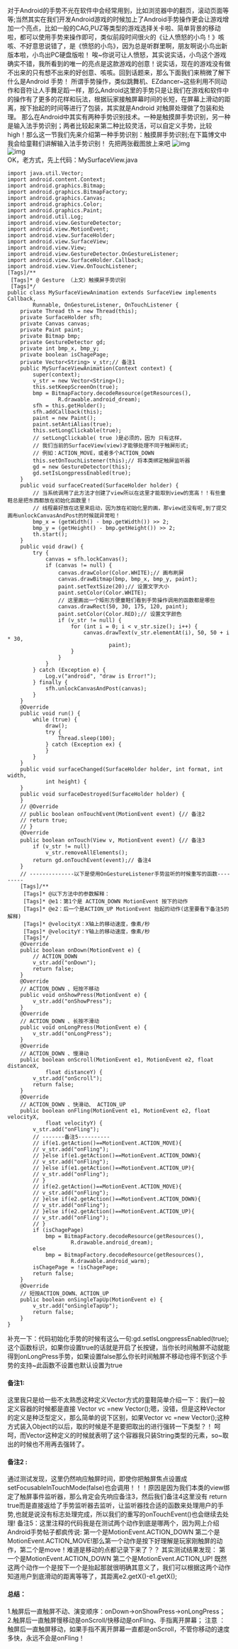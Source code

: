 对于Android的手势不光在软件中会经常用到，比如浏览器中的翻页，滚动页面等等;当然其实在我们开发Android游戏的时候加上了Android手势操作更会让游戏增加一个亮点，比如一般的CAG,PUZ等类型的游戏选择关卡啦、简单背景的移动啦，都可以使用手势来操作即可，类似前段时间很火的《让人愤怒的小鸟！》咳咳、不好意思说错了，是《愤怒的小鸟》，因为总是听群里啊，朋友啊说小鸟出新版本啦，小鸟出PC硬盘版啦！ 
唉~你说可让人愤怒，其实说实话，小鸟这个游戏确实不错，我所看到的唯一的亮点是这款游戏的创意！说实话，现在的游戏没有做不出来的只有想不出来的好创意、咳咳。回到话题来，那么下面我们来稍微了解下什么是Android 手势！
所谓手势操作，类似跳舞机、EZdancer~这些利用不同动作和音符让人手舞足蹈一样，那么Android这里的手势只是让我们在游戏和软件中的操作有了更多的花样和玩法，根据玩家接触屏幕时间的长短，在屏幕上滑动的距离，按下抬起的时间等进行了包装，其实就是Android 对触屏处理做了包装和处理。
那么在Android中其实有两种手势识别技术。一种是触摸屏手势识别，另一种是输入法手势识别；两者比较起来第二种比较灵活，可以自定义手势，比较high！那么这一节我们先来介绍第一种手势识别：触摸屏手势识别;在下篇博文中我会给童鞋们讲解输入法手势识别！
先把两张截图放上来吧
![img](P)  
![img](P)  
OK，老方式，先上代码：MySurfaceView.java
```  
import java.util.Vector;
import android.content.Context;
import android.graphics.Bitmap;
import android.graphics.BitmapFactory;
import android.graphics.Canvas;
import android.graphics.Color;
import android.graphics.Paint;
import android.util.Log;
import android.view.GestureDetector;
import android.view.MotionEvent;
import android.view.SurfaceHolder;
import android.view.SurfaceView;
import android.view.View;
import android.view.GestureDetector.OnGestureListener;
import android.view.SurfaceHolder.Callback;
import android.view.View.OnTouchListener;
[Tags]/**
 [Tags]* @ Gesture （上文）触摸屏手势识别
 [Tags]*/
public class MySurfaceViewAnimation extends SurfaceView implements Callback,
		Runnable, OnGestureListener, OnTouchListener {
	private Thread th = new Thread(this);
	private SurfaceHolder sfh;
	private Canvas canvas;
	private Paint paint;
	private Bitmap bmp;
	private GestureDetector gd;
	private int bmp_x, bmp_y;
	private boolean isChagePage;
	private Vector<String> v_str;// 备注1
	public MySurfaceViewAnimation(Context context) {
		super(context);
		v_str = new Vector<String>();
		this.setKeepScreenOn(true);
		bmp = BitmapFactory.decodeResource(getResources(),
				R.drawable.android_dream);
		sfh = this.getHolder();
		sfh.addCallback(this);
		paint = new Paint();
		paint.setAntiAlias(true);
		this.setLongClickable(true);
		// setLongClickable( true )是必须的，因为 只有这样，
		// 我们当前的SurfaceView(view)才能够处理不同于触屏形式;
		// 例如：ACTION_MOVE，或者多个ACTION_DOWN
		this.setOnTouchListener(this);// 将本类绑定触屏监听器
		gd = new GestureDetector(this);
		gd.setIsLongpressEnabled(true);
	}
	public void surfaceCreated(SurfaceHolder holder) {
		// 当系统调用了此方法才创建了view所以在这里才能取到view的宽高！！有些童鞋总是把东西都放在初始化函数里！
		// 线程最好放在这里来启动，因为放在初始化里的画，那view还没有呢,到了提交画布unlockCanvasAndPost的时候就异常啦！
		bmp_x = (getWidth() - bmp.getWidth()) >> 2;
		bmp_y = (getHeight() - bmp.getHeight()) >> 2;
		th.start();
	}
	public void draw() {
		try {
			canvas = sfh.lockCanvas();
			if (canvas != null) {
				canvas.drawColor(Color.WHITE);// 画布刷屏
				canvas.drawBitmap(bmp, bmp_x, bmp_y, paint);
				paint.setTextSize(20);// 设置文字大小
				paint.setColor(Color.WHITE);
				// 这里画出一个矩形方便童鞋们看到手势操作调用的函数都是哪些
				canvas.drawRect(50, 30, 175, 120, paint);
				paint.setColor(Color.RED);// 设置文字颜色
				if (v_str != null) {
					for (int i = 0; i < v_str.size(); i++) {
						canvas.drawText(v_str.elementAt(i), 50, 50 + i * 30,
								paint);
					}
				}
			}
		} catch (Exception e) {
			Log.v("android", "draw is Error!");
		} finally {
			sfh.unlockCanvasAndPost(canvas);
		}
	}
	@Override
	public void run() {
		while (true) {
			draw();
			try {
				Thread.sleep(100);
			} catch (Exception ex) {
			}
		}
	}
	public void surfaceChanged(SurfaceHolder holder, int format, int width,
			int height) {
	}
	public void surfaceDestroyed(SurfaceHolder holder) {
	}
	// @Override
	// public boolean onTouchEvent(MotionEvent event) {// 备注2
	// return true;
	// }
	@Override
	public boolean onTouch(View v, MotionEvent event) {// 备注3
		if (v_str != null)
			v_str.removeAllElements();
		return gd.onTouchEvent(event);// 备注4
	}
	// --------------以下是使用OnGestureListener手势监听的时候重写的函数---------
	[Tags]/**
	 [Tags]* @以下方法中的参数解释：
	 [Tags]* @e1：第1个是 ACTION_DOWN MotionEvent 按下的动作
	 [Tags]* @e2：后一个是ACTION_UP MotionEvent 抬起的动作(这里要看下备注5的解释)
	 [Tags]* @velocityX：X轴上的移动速度，像素/秒
	 [Tags]* @velocityY：Y轴上的移动速度，像素/秒
	 [Tags]*/
	@Override
	public boolean onDown(MotionEvent e) {
		// ACTION_DOWN
		v_str.add("onDown");
		return false;
	}
	@Override
	// ACTION_DOWN 、短按不移动
	public void onShowPress(MotionEvent e) {
		v_str.add("onShowPress");
	}
	@Override
	// ACTION_DOWN 、长按不滑动
	public void onLongPress(MotionEvent e) {
		v_str.add("onLongPress");
	}
	@Override
	// ACTION_DOWN 、慢滑动
	public boolean onScroll(MotionEvent e1, MotionEvent e2, float distanceX,
			float distanceY) {
		v_str.add("onScroll");
		return false;
	}
	@Override
	// ACTION_DOWN 、快滑动、 ACTION_UP
	public boolean onFling(MotionEvent e1, MotionEvent e2, float velocityX,
			float velocityY) {
		v_str.add("onFling");
		// -------备注5----------
		// if(e1.getAction()==MotionEvent.ACTION_MOVE){
		// v_str.add("onFling");
		// }else if(e1.getAction()==MotionEvent.ACTION_DOWN){
		// v_str.add("onFling");
		// }else if(e1.getAction()==MotionEvent.ACTION_UP){
		// v_str.add("onFling");
		// }
		// if(e2.getAction()==MotionEvent.ACTION_MOVE){
		// v_str.add("onFling");
		// }else if(e2.getAction()==MotionEvent.ACTION_DOWN){
		// v_str.add("onFling");
		// }else if(e2.getAction()==MotionEvent.ACTION_UP){
		// v_str.add("onFling");
		// }
		if (isChagePage)
			bmp = BitmapFactory.decodeResource(getResources(),
					R.drawable.android_dream);
		else
			bmp = BitmapFactory.decodeResource(getResources(),
					R.drawable.android_warm);
		isChagePage = !isChagePage;
		return false;
	}
	@Override
	// 短按ACTION_DOWN、ACTION_UP
	public boolean onSingleTapUp(MotionEvent e) {
		v_str.add("onSingleTapUp");
		return false;
	}
}
```
补充一下：代码初始化手势的时候有这么一句:gd.setIsLongpressEnabled(true);这个函数标识，如果你设置true的话就是开启了长按键，当你长时间触屏不动就能得到onLongPress手势，如果设置false那么你长时间触屏不移动也得不到这个手势的支持~此函数不设置也默认设置为true
#### 备注1:
这里我只是给一些不太熟悉这种定义Vector方式的童鞋简单介绍一下：我们一般定义容器的时候都是直接 Vector vc =new Vector();嗯，没错，但是这种Vector<String>的定义是种泛型定义，那么简单的说下区别，如果Vector vc =new Vector();这种方式装入Object的以后，取的时候是不是要把取出的进行强转一下类型？！ 呵呵，而Vector<String>这种定义的时候就表明了这个容器我只装String类型的元素，so~取出的时候也不用再去强转了。
#### 备注2 :
通过测试发现，这里仍然响应触屏时间，即使你把触屏焦点设置成setFocusableInTouchMode(false)也会调用！！！原因是因为我们本类的view绑定了触屏事件监听器，那么肯定会先响应备注3，然后我们备注4这里没有 return true而是直接返给了手势监听器去监听，让监听器找合适的函数来处理用户的手势,也就是说没有标志处理完成，所以我们的重写的onTouchEvent()也会继续去处理!
备注5：这里注释的代码我是在测试两个动作到底是哪两个，因为网上介绍Android手势帖子都疯传说: 第一个是MotionEvent.ACTION_DOWN 第二个是MotionEvent.ACTION_MOVE!那么第一个动作是按下好理解是玩家刚触屏的动作，第二个是move！难道是移动的点都记录下来了？？ 
其实测试结果发现： 第一个是MotionEvent.ACTION_DOWN 第二个是MotionEvent.ACTION_UP! 
既然这两个动作一个是按下一个是抬起那就很明确其意义了，我们可以根据这两个动作知道用户到底滑动的距离等等了，其距离e2.getX()-e1.getX();
#### 总结：
1.触屏后一直触屏不动、演变顺序：onDown->onShowPress->onLongPress；
2.触屏后一直触屏慢移动是onScroll/快移动是onFling、手指离开屏幕；
注意 ：触屏后一直触屏移动，如果手指不离开屏幕一直都是onScroll，不管你移动的速度多快，永远不会是onFling！